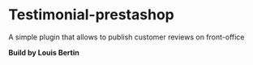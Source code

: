 # Testimonial-prestashop

A simple plugin that allows to publish customer reviews on front-office

**Build by Louis Bertin**